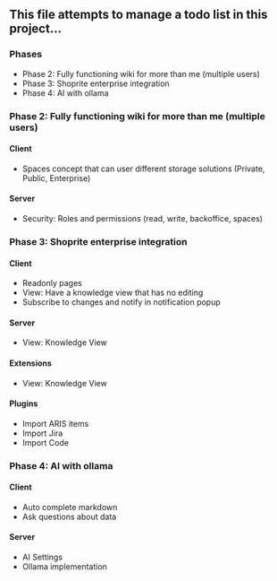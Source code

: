 ## This file attempts to manage a todo list in this project...

### Phases
- Phase 2: Fully functioning wiki for more than me (multiple users)
- Phase 3: Shoprite enterprise integration
- Phase 4: AI with ollama

### Phase 2: Fully functioning wiki for more than me (multiple users)
#### Client
- Spaces concept that can user different storage solutions (Private, Public, Enterprise)

#### Server
- Security: Roles and permissions (read, write, backoffice, spaces)

### Phase 3: Shoprite enterprise integration
#### Client
- Readonly pages
- View: Have a knowledge view that has no editing
- Subscribe to changes and notify in notification popup

#### Server
- View: Knowledge View

#### Extensions
- View: Knowledge View

#### Plugins
- Import ARIS items
- Import Jira
- Import Code 

### Phase 4: AI with ollama
#### Client
- Auto complete markdown
- Ask questions about data

#### Server
- AI Settings
- Ollama implementation

<!-- COMMENTS_DATA_START
{
  "comments": [
    {
      "id": "comment_mdtz6e28_57kuxsj4d",
      "author": "admin",
      "content": "I love making commens",
      "timestamp": "2025-08-02T08:13:04.304Z",
      "createdAt": "2025-08-02T08:13:04.304Z"
    }
  ],
  "version": "1.0"
}
COMMENTS_DATA_END -->
